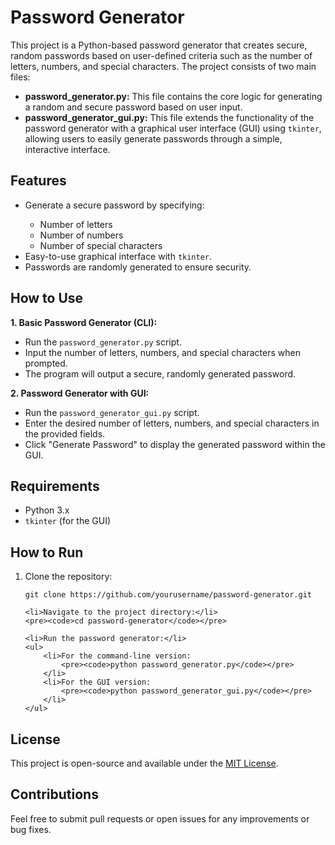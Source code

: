 <!DOCTYPE html>
<html lang="en">
<head>
    <meta charset="UTF-8">
    <meta name="viewport" content="width=device-width, initial-scale=1.0">
    <title>Password Generator - README</title>
</head>
<body>

<h1>Password Generator</h1>

<p>
    This project is a Python-based password generator that creates secure, random passwords based on user-defined criteria such as the number of letters, numbers, and special characters. The project consists of two main files:
</p>

<ul>
    <li><strong>password_generator.py:</strong> This file contains the core logic for generating a random and secure password based on user input.</li>
    <li><strong>password_generator_gui.py:</strong> This file extends the functionality of the password generator with a graphical user interface (GUI) using <code>tkinter</code>, allowing users to easily generate passwords through a simple, interactive interface.</li>
</ul>

<h2>Features</h2>
<ul>
    <li>Generate a secure password by specifying:</li>
    <ul>
        <li>Number of letters</li>
        <li>Number of numbers</li>
        <li>Number of special characters</li>
    </ul>
    <li>Easy-to-use graphical interface with <code>tkinter</code>.</li>
    <li>Passwords are randomly generated to ensure security.</li>
</ul>

<h2>How to Use</h2>
<p><strong>1. Basic Password Generator (CLI):</strong></p>
<ul>
    <li>Run the <code>password_generator.py</code> script.</li>
    <li>Input the number of letters, numbers, and special characters when prompted.</li>
    <li>The program will output a secure, randomly generated password.</li>
</ul>

<p><strong>2. Password Generator with GUI:</strong></p>
<ul>
    <li>Run the <code>password_generator_gui.py</code> script.</li>
    <li>Enter the desired number of letters, numbers, and special characters in the provided fields.</li>
    <li>Click "Generate Password" to display the generated password within the GUI.</li>
</ul>

<h2>Requirements</h2>
<ul>
    <li>Python 3.x</li>
    <li><code>tkinter</code> (for the GUI)</li>
</ul>

<h2>How to Run</h2>
<ol>
    <li>Clone the repository:</li>
    <pre><code>git clone https://github.com/yourusername/password-generator.git</code></pre>

    <li>Navigate to the project directory:</li>
    <pre><code>cd password-generator</code></pre>

    <li>Run the password generator:</li>
    <ul>
        <li>For the command-line version:
            <pre><code>python password_generator.py</code></pre>
        </li>
        <li>For the GUI version:
            <pre><code>python password_generator_gui.py</code></pre>
        </li>
    </ul>
</ol>

<h2>License</h2>
<p>
    This project is open-source and available under the <a href="LICENSE">MIT License</a>.
</p>

<h2>Contributions</h2>
<p>
    Feel free to submit pull requests or open issues for any improvements or bug fixes.
</p>

</body>
</html>
